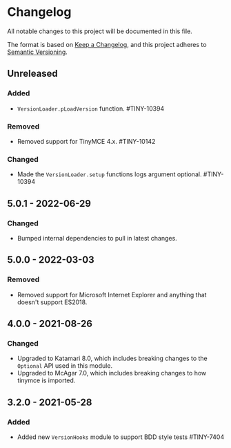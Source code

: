 # Changelog
All notable changes to this project will be documented in this file.

The format is based on [Keep a Changelog](https://keepachangelog.com/en/1.0.0/),
and this project adheres to [Semantic Versioning](https://semver.org/spec/v2.0.0.html).

## Unreleased

### Added
- `VersionLoader.pLoadVersion` function. #TINY-10394

### Removed
- Removed support for TinyMCE 4.x. #TINY-10142

### Changed
- Made the `VersionLoader.setup` functions logs argument optional. #TINY-10394

## 5.0.1 - 2022-06-29

### Changed
- Bumped internal dependencies to pull in latest changes.

## 5.0.0 - 2022-03-03

### Removed
- Removed support for Microsoft Internet Explorer and anything that doesn't support ES2018.

## 4.0.0 - 2021-08-26

### Changed
- Upgraded to Katamari 8.0, which includes breaking changes to the `Optional` API used in this module.
- Upgraded to McAgar 7.0, which includes breaking changes to how tinymce is imported.

## 3.2.0 - 2021-05-28

### Added
- Added new `VersionHooks` module to support BDD style tests #TINY-7404
